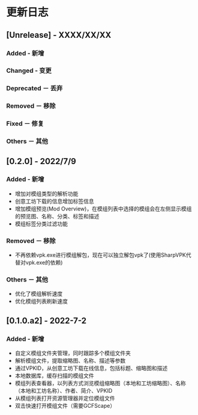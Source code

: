 # 更新日志
## [Unrelease] - XXXX/XX/XX
### Added - 新增
### Changed - 变更
### Deprecated － 丢弃
### Removed － 移除
### Fixed － 修复
### Others － 其他

## [0.2.0] - 2022/7/9
### Added - 新增
* 增加对模组类型的解析功能
* 创意工坊下载的信息增加标签信息
* 增加模组预览(Mod Overview)，在模组列表中选择的模组会在左侧显示模组的预览图、名称、分类、标签和描述
* 模组标签分类过滤功能

### Removed － 移除
* 不再依赖vpk.exe进行模组解包，现在可以独立解包vpk了(使用SharpVPK代替对vpk.exe的依赖)

### Others － 其他
* 优化了模组解析速度
* 优化模组列表刷新速度

## [0.1.0.a2] - 2022-7-2
### Added - 新增
* 自定义模组文件夹管理，同时跟踪多个模组文件夹
* 解析模组文件，提取缩略图、名称、描述等参数
* 通过VPKID，从创意工坊下载在线信息，包括标题、缩略图和描述
* 本地数据库，缓存扫描的模组文件
* 模组列表查看器，以列表方式浏览模组缩略图（本地和工坊缩略图）、名称（本地和工坊名称）、作者、简介、VPKID
* 从模组列表打开资源管理器并定位模组文件
* 双击快速打开模组文件（需要GCFScape）